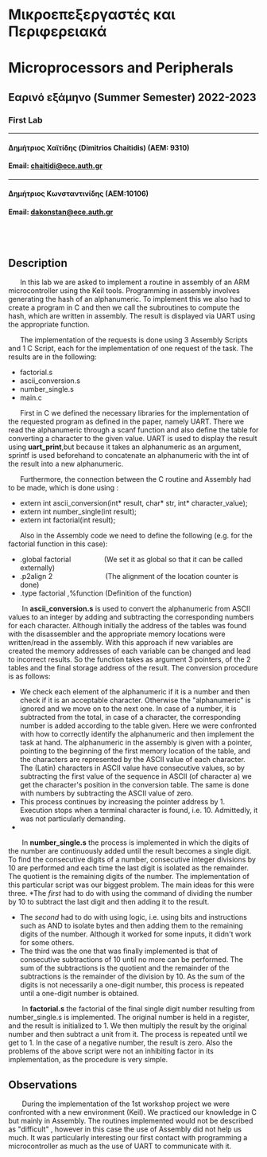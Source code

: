 # Μικροεπεξεργαστές και Περιφερειακά 
# Microprocessors and Peripherals
## Εαρινό εξάμηνο (Summer Semester) 2022-2023
### First Lab
--------
#### Δημήτριος Χαϊτίδης (Dimitrios Chaitidis) (ΑΕΜ: 9310)
#### Email: chaitidi@ece.auth.gr
---------
#### Δημήτριος Κωνσταντινίδης (ΑΕΜ:10106)
#### Email: dakonstan@ece.auth.gr

<br/>

<br/>

## Description
&nbsp;&nbsp;&nbsp;&nbsp;&nbsp;&nbsp;In this lab we are asked to implement a routine in assembly of an ARM microcontroller using the Keil tools. Programming in assembly involves generating the hash of an alphanumeric. To implement this we also had to create a program in C and then we call the subroutines to compute the hash, which are written in assembly. The result is displayed via UART using the appropriate function.

&nbsp;&nbsp;&nbsp;&nbsp;&nbsp;&nbsp;The implementation of the requests is done using 3 Assembly Scripts and 1 C Script, each for the implementation of one request of the task. The results are in the following:
* factorial.s  
* ascii_conversion.s 
* number_single.s 
* main.c

&nbsp;&nbsp;&nbsp;&nbsp;&nbsp;&nbsp;First in C we defined the necessary libraries for the implementation of the requested program as defined in the paper, namely UART. There we read the alphanumeric through a scanf function and also define the table for converting a character to the given value. UART is used to display the result using **uart_print**,but because it takes an alphanumeric as an argument, sprintf is used beforehand to concatenate an alphanumeric with the int of the result into a new alphanumeric.

&nbsp;&nbsp;&nbsp;&nbsp;&nbsp;&nbsp;Furthermore, the connection between the C routine and Assembly had to be made, which is done using :
* extern int ascii_conversion(int* result, char* str, int* character_value);
* extern int number_single(int result);
* extern int factorial(int result);

&nbsp;&nbsp;&nbsp;&nbsp;&nbsp;&nbsp;Also in the Assembly code we need to define the following (e.g. for the factorial function in this case):
* .global factorial &nbsp;&nbsp;&nbsp;&nbsp;&nbsp;&nbsp;&nbsp;&nbsp;&nbsp;&nbsp;&nbsp;&nbsp;&nbsp;&nbsp;&nbsp;&nbsp;(We set it as global so that it can be called externally)
* .p2align 2 &nbsp;&nbsp;&nbsp;&nbsp;&nbsp;&nbsp; &nbsp;&nbsp;&nbsp;&nbsp;&nbsp;&nbsp;&nbsp;&nbsp;&nbsp;&nbsp;&nbsp;&nbsp;&nbsp;&nbsp;&nbsp;&nbsp;&nbsp;&nbsp; (The alignment of the location counter is done)
* .type factorial ,%function (Definition of the function)

&nbsp;&nbsp;&nbsp;&nbsp;&nbsp;&nbsp; In **ascii_conversion.s** is used to convert the alphanumeric from ASCII values to an integer by adding and subtracting the corresponding numbers for each character. Although initially the address of the tables was found with the disassembler and the appropriate memory locations were written/read in the assembly. With this approach if new variables are created the memory addresses of each variable can be changed and lead to incorrect results. So the function takes as argument 3 pointers, of the 2 tables and the final storage address of the result. The conversion procedure is as follows:
* We check each element of the alphanumeric if it is a number and then check if it is an acceptable character. Otherwise the "alphanumeric" is ignored and we move on to the next one. In case of a number, it is subtracted from the total, in case of a character, the corresponding number is added according to the table given. Here we were confronted with how to correctly identify the alphanumeric and then implement the task at hand. The alphanumeric in the assembly is given with a pointer, pointing to the beginning of the first memory location of the table, and the characters are represented by the ASCII value of each character. The (Latin) characters in ASCII value have consecutive values, so by subtracting the first value of the sequence in ASCII (of character a) we get the character's position in the conversion table. The same is done with numbers by subtracting the ASCII value of zero.
* This process continues by increasing the pointer address by 1. Execution stops when a terminal character is found, i.e. 10. Admittedly, it was not particularly demanding.
* 
&nbsp;&nbsp;&nbsp;&nbsp;&nbsp;&nbsp; In **number_single.s** the process is implemented in which the digits of the number are continuously added until the result becomes a single digit. To find the consecutive digits of a number, consecutive integer divisions by 10 are performed and each time the last digit is isolated as the remainder. The quotient is the remaining digits of the number.
The implementation of this particular script was our biggest problem. The main ideas for this were three. 
*The *first* had to do with using the command of dividing the number by 10 to subtract the last digit and then adding it to the result.
* The *second* had to do with using logic, i.e. using bits and instructions such as AND to isolate bytes and then adding them to the remaining digits of the number. Although it worked for some inputs, it didn't work for some others.
* The third was the one that was finally implemented is that of consecutive subtractions of 10 until no more can be performed. The sum of the subtractions is the quotient and the remainder of the subtractions is the remainder of the division by 10. As the sum of the digits is not necessarily a one-digit number, this process is repeated until a one-digit number is obtained.

&nbsp;&nbsp;&nbsp;&nbsp;&nbsp;&nbsp; In **factorial.s** the factorial of the final single digit number resulting from number_single.s is implemented. The original number is held in a register, and the result is initialized to 1. We then multiply the result by the original number and then subtract a unit from it. The process is repeated until we get to 1. In the case of a negative number, the result is zero.
Also the problems of the above script were not an inhibiting factor in its implementation, as the procedure is very simple.

## Observations
&nbsp;&nbsp;&nbsp;&nbsp;&nbsp;&nbsp; During the implementation of the 1st workshop project we were confronted with a new environment (Keil). We practiced our knowledge in C but mainly in Assembly. The routines implemented would not be described as "difficult" , however in this case the use of Assembly did not help us much. It was particularly interesting our first contact with programming a microcontroller as much as the use of UART to communicate with it. 


	
